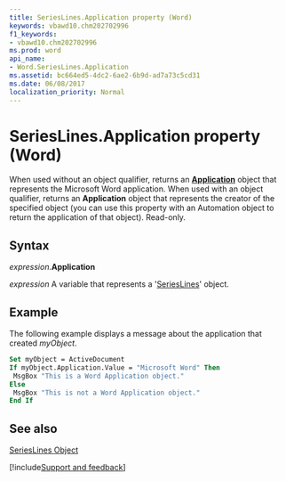 ```yaml
---
title: SeriesLines.Application property (Word)
keywords: vbawd10.chm202702996
f1_keywords:
- vbawd10.chm202702996
ms.prod: word
api_name:
- Word.SeriesLines.Application
ms.assetid: bc664ed5-4dc2-6ae2-6b9d-ad7a73c5cd31
ms.date: 06/08/2017
localization_priority: Normal
---
```



# SeriesLines.Application property (Word)

When used without an object qualifier, returns an  **[Application](Word.Application.md)** object that represents the Microsoft Word application. When used with an object qualifier, returns an **Application** object that represents the creator of the specified object (you can use this property with an Automation object to return the application of that object). Read-only.


## Syntax

_expression_.**Application**

_expression_ A variable that represents a '[SeriesLines](Word.SeriesLines.md)' object.


## Example

The following example displays a message about the application that created _myObject_.


```vb
Set myObject = ActiveDocument 
If myObject.Application.Value = "Microsoft Word" Then 
 MsgBox "This is a Word Application object." 
Else 
 MsgBox "This is not a Word Application object." 
End If
```


## See also


[SeriesLines Object](Word.SeriesLines.md)

[!include[Support and feedback](~/includes/feedback-boilerplate.md)]